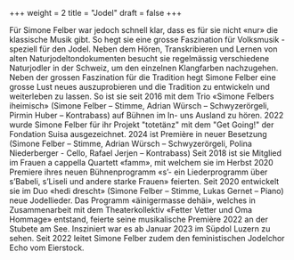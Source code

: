 +++
weight = 2
title = "Jodel"
draft = false
+++

Für Simone Felber war jedoch schnell klar, dass es für sie nicht «nur» die klassische Musik gibt.
So hegt sie eine grosse Faszination für Volksmusik - speziell für den Jodel.
Neben dem Hören, Transkribieren und Lernen von alten Naturjodeltondokumenten besucht sie regelmässig
verschiedene Naturjodler in der Schweiz, um den einzelnen Klangfarben nachzugehen. 
Neben der grossen Faszination für die Tradition hegt Simone Felber eine grosse Lust neues auszuprobieren und die Tradition zu entwickeln und weiterleben zu lassen. 
So ist sie seit 2016 mit dem Trio «Simone Felbers iheimisch» (Simone Felber – Stimme, Adrian Würsch – Schwyzerörgeli, Pirmin Huber – Kontrabass) auf Bühnen im In- uns Ausland zu hören. 2022 wurde Simone Felber für ihr Projekt "totetänz" mit dem "Get Going!" der Fondation Suisa ausgezeichnet. 2024 ist Première in neuer Besetzung (Simone Felber – Stimme, Adrian Würsch – Schwyzerörgeli, Polina Niederberger - Cello, Rafael Jerjen – Kontrabass)
Seit 2018 ist sie Mitglied im Frauen a cappella Quartett «famm», 
mit welchem sie im Herbst 2020 Premiere ihres neuen Bühnenprogramm «s’- ein Liederprogramm über s’Babeli, s’Liseli und andere starke Frauen» feierten.
Seit 2020 entwickelt sie im Duo «hedi drescht» (Simone Felber – Stimme, Lukas Gernet – Piano) neue Jodellieder.
Das Programm «äinigermasse dehäi», welches in Zusammenarbeit mit dem Theaterkollektiv «Fetter Vetter und Oma Hommage» entstand, feierte seine musikalische Première 2022 an der Stubete am See. Insziniert war es ab Januar 2023 im Süpdol Luzern zu sehen.
Seit 2022 leitet Simone Felber zudem den feministischen Jodelchor Echo vom Eierstock.
